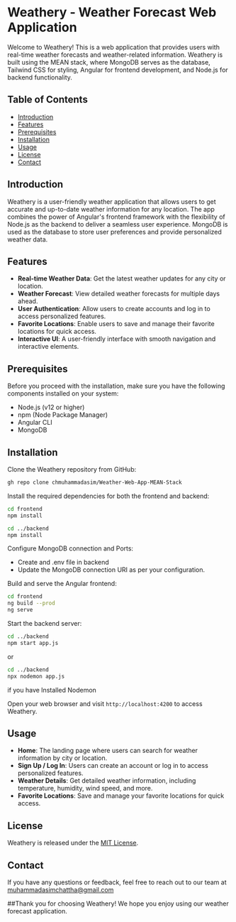 # Weathery - Weather Forecast Web Application

Welcome to Weathery! This is a web application that provides users with real-time weather forecasts and weather-related information. Weathery is built using the MEAN stack, where MongoDB serves as the database, Tailwind CSS for styling, Angular for frontend development, and Node.js for backend functionality.

## Table of Contents

- [Introduction](#introduction)
- [Features](#features)
- [Prerequisites](#prerequisites)
- [Installation](#installation)
- [Usage](#usage)
- [License](#license)
- [Contact](#contact)

## Introduction

Weathery is a user-friendly weather application that allows users to get accurate and up-to-date weather information for any location. The app combines the power of Angular's frontend framework with the flexibility of Node.js as the backend to deliver a seamless user experience. MongoDB is used as the database to store user preferences and provide personalized weather data.

## Features

- **Real-time Weather Data**: Get the latest weather updates for any city or location.
- **Weather Forecast**: View detailed weather forecasts for multiple days ahead.
- **User Authentication**: Allow users to create accounts and log in to access personalized features.
- **Favorite Locations**: Enable users to save and manage their favorite locations for quick access.
- **Interactive UI**: A user-friendly interface with smooth navigation and interactive elements.

## Prerequisites

Before you proceed with the installation, make sure you have the following components installed on your system:

- Node.js (v12 or higher)
- npm (Node Package Manager)
- Angular CLI
- MongoDB

## Installation

  Clone the Weathery repository from GitHub:

```bash
gh repo clone chmuhammadasim/Weather-Web-App-MEAN-Stack
```

  Install the required dependencies for both the frontend and backend:

```bash
cd frontend
npm install

cd ../backend
npm install
```

  Configure MongoDB connection and Ports:

   - Create and .env file in backend
   - Update the MongoDB connection URI as per your configuration.

  Build and serve the Angular frontend:

```bash
cd frontend
ng build --prod
ng serve
```

  Start the backend server:

```bash
cd ../backend
npm start app.js
```
  or 
```bash
cd ../backend
npx nodemon app.js
```
  if you have Installed Nodemon

  Open your web browser and visit `http://localhost:4200` to access Weathery.

## Usage

- **Home**: The landing page where users can search for weather information by city or location.
- **Sign Up / Log In**: Users can create an account or log in to access personalized features.
- **Weather Details**: Get detailed weather information, including temperature, humidity, wind speed, and more.
- **Favorite Locations**: Save and manage your favorite locations for quick access.



## License

Weathery is released under the [MIT License](LICENSE).

## Contact

If you have any questions or feedback, feel free to reach out to our team at [muhammadasimchattha@gmail.com](mailto:muhammadasimchattha@gmail.com)

##Thank you for choosing Weathery! We hope you enjoy using our weather forecast application.
